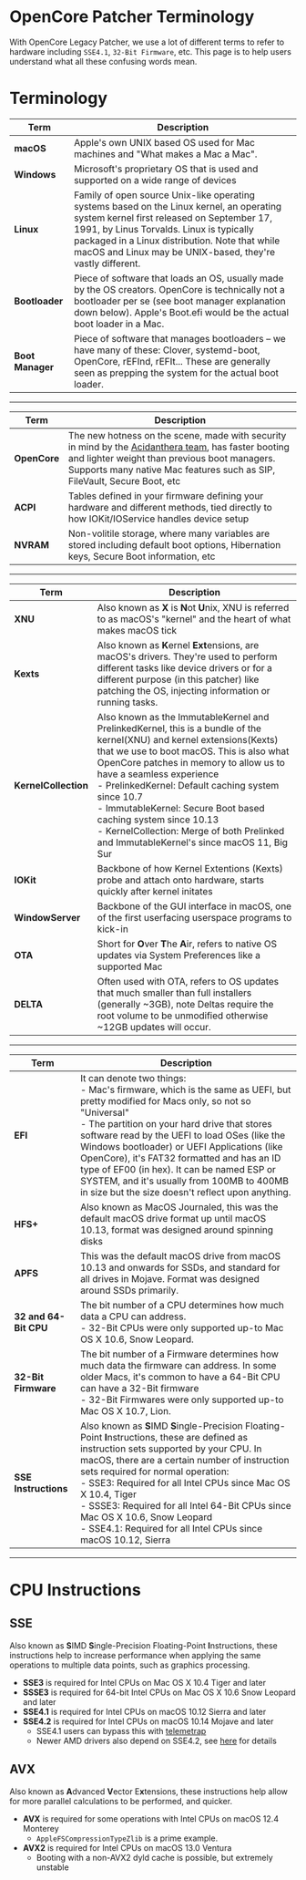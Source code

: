 # OpenCore Patcher Terminology

With OpenCore Legacy Patcher, we use a lot of different terms to refer to hardware including `SSE4.1`, `32-Bit Firmware`, etc. This page is to help users understand what all these confusing words mean.

# Terminology

Term | Description
--- | ---
**macOS**        | Apple's own UNIX based OS used for Mac machines and "What makes a Mac a Mac".
**Windows**      | Microsoft's proprietary OS that is used and supported on a wide range of devices
**Linux**        | Family of open source Unix-like operating systems based on the Linux kernel, an operating system kernel first released on September 17, 1991, by Linus Torvalds. Linux is typically packaged in a Linux distribution. Note that while macOS and Linux may be UNIX-based, they're vastly different.
**Bootloader**   | Piece of software that loads an OS, usually made by the OS creators. OpenCore is technically not a bootloader per se (see boot manager explanation down below). Apple's Boot.efi would be the actual boot loader in a Mac.
**Boot Manager** | Piece of software that manages bootloaders – we have many of these: Clover, systemd-boot, OpenCore, rEFInd, rEFIt... These are generally seen as prepping the system for the actual boot loader.
---
Term | Description
--- | ---
**OpenCore**   | The new hotness on the scene, made with security in mind by the [Acidanthera team](https://github.com/acidanthera), has faster booting and lighter weight than previous boot managers. Supports many native Mac features such as SIP, FileVault, Secure Boot, etc
**ACPI**   | Tables defined in your firmware defining your hardware and different methods, tied directly to how IOKit/IOService handles device setup
**NVRAM**   | Non-volitile storage, where many variables are stored including default boot options, Hibernation keys, Secure Boot information, etc
---
Term | Description
--- | ---
**XNU**    | Also known as **X** is **N**ot **U**nix, XNU is referred to as macOS's "kernel" and the heart of what makes macOS tick
**Kexts**   | Also known as **K**ernel **Ext**ensions, are macOS's drivers. They're used to perform different tasks like device drivers or for a different purpose (in this patcher) like patching the OS, injecting information or running tasks.
**KernelCollection**   | Also known as the ImmutableKernel and PrelinkedKernel, this is a bundle of the kernel(XNU) and kernel extensions(Kexts) that we use to boot macOS. This is also what OpenCore patches in memory to allow us to have a seamless experience <br/>- PrelinkedKernel: Default caching system since 10.7 <br/>- ImmutableKernel: Secure Boot based caching system since 10.13 <br/>- KernelCollection: Merge of both Prelinked and ImmutableKernel's since macOS 11, Big Sur
**IOKit**   | Backbone of how Kernel Extentions (Kexts) probe and attach onto hardware, starts quickly after kernel initates
**WindowServer**   | Backbone of the GUI interface in macOS, one of the first userfacing userspace programs to kick-in
**OTA**   | Short for **O**ver **T**he **A**ir, refers to native OS updates via System Preferences like a supported Mac
**DELTA**   | Often used with OTA, refers to OS updates that much smaller than full installers (generally ~3GB), note Deltas require the root volume to be unmodified otherwise ~12GB updates will occur.
---
Term | Description
--- | ---
**EFI**   | It can denote two things: <br/>- Mac's firmware, which is the same as UEFI, but pretty modified for Macs only, so not so "Universal" <br/>- The partition on your hard drive that stores software read by the UEFI to load OSes (like the Windows bootloader) or UEFI Applications (like OpenCore), it's FAT32 formatted and has an ID type of EF00 (in hex). It can be named ESP or SYSTEM, and it's usually from 100MB to 400MB in size but the size doesn't reflect upon anything.
**HFS+**   | Also known as MacOS Journaled, this was the default macOS drive format up until macOS 10.13, format was designed around spinning disks
**APFS**   | This was the default macOS drive from macOS 10.13 and onwards for SSDs, and standard for all drives in Mojave. Format was designed around SSDs primarily.
**32 and 64-Bit CPU**   | The bit number of a CPU determines how much data a CPU can address. <br/>- 32-Bit CPUs were only supported up-to Mac OS X 10.6, Snow Leopard.
**32-Bit Firmware**   | The bit number of a Firmware determines how much data the firmware can address. In some older Macs, it's common to have a 64-Bit CPU can have a 32-Bit firmware<br/>- 32-Bit Firmwares were only supported up-to Mac OS X 10.7, Lion.
**SSE Instructions**   | Also known as **S**IMD **S**ingle-Precision Floating-Point **I**nstructions,  these are defined as instruction sets supported by your CPU. In macOS, there are a certain number of instruction sets required for normal operation: <br/>- SSE3: Required for all Intel CPUs since Mac OS X 10.4, Tiger <br/>- SSSE3: Required for all Intel 64-Bit CPUs since Mac OS X 10.6, Snow Leopard  <br/>- SSE4.1: Required for all Intel CPUs since macOS 10.12, Sierra
---

# CPU Instructions

## SSE

Also known as **S**IMD **S**ingle-Precision Floating-Point **I**nstructions, these instructions help to increase performance when applying the same operations to multiple data points, such as graphics processing. 

* **SSE3** is required for Intel CPUs on Mac OS X 10.4 Tiger and later  
* **SSSE3** is required for 64-bit Intel CPUs on Mac OS X 10.6 Snow Leopard and later  
* **SSE4.1** is required for Intel CPUs on macOS 10.12 Sierra and later  
* **SSE4.2** is required for Intel CPUs on macOS 10.14 Mojave and later  
  * SSE4.1 users can bypass this with [telemetrap](https://forums.macrumors.com/threads/mp3-1-others-sse-4-2-emulation-to-enable-amd-metal-driver.2206682/post-28447707)  
  * Newer AMD drivers also depend on SSE4.2, see [here](https://forums.macrumors.com/threads/mp3-1-others-sse-4-2-emulation-to-enable-amd-metal-driver.2206682/) for details  

## AVX

Also known as **A**dvanced **V**ector E**x**tensions, these instructions help allow for more parallel calculations to be performed, and quicker.

* **AVX** is required for some operations with Intel CPUs on macOS 12.4 Monterey
  * `AppleFSCompressionTypeZlib` is a prime example.
* **AVX2** is required for Intel CPUs on macOS 13.0 Ventura
  * Booting with a non-AVX2 dyld cache is possible, but extremely unstable
